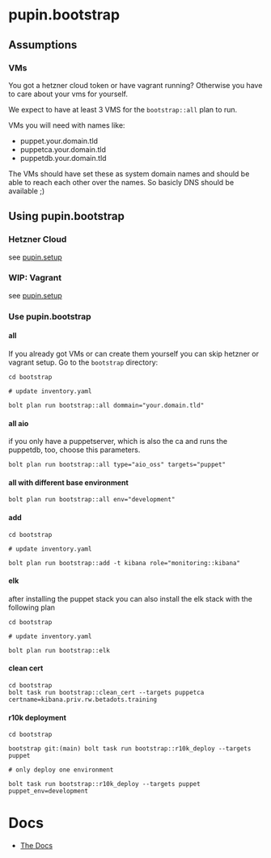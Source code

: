 # pupin.bootstrap

## Assumptions

### VMs

You got a hetzner cloud token or have vagrant running?
Otherwise you have to care about your vms for yourself.

We expect to have at least 3 VMS for the `bootstrap::all` plan to run.

VMs you will need with names like:

- puppet.your.domain.tld
- puppetca.your.domain.tld
- puppetdb.your.domain.tld

The VMs should have set these as system domain names and should be able to reach each other over the names.
So basicly DNS should be available ;)

## Using pupin.bootstrap

### Hetzner Cloud

see [pupin.setup](https://github.com/rand0mcode/pupin.setup)

### WIP: Vagrant

see [pupin.setup](https://github.com/rand0mcode/pupin.setup)

### Use pupin.bootstrap

#### all

If you already got VMs or can create them yourself you can skip hetzner or vagrant setup.
Go to the `bootstrap` directory:

```
cd bootstrap

# update inventory.yaml

bolt plan run bootstrap::all dommain="your.domain.tld"
```

#### all aio

if you only have a puppetserver, which is also the ca and runs the puppetdb, too, choose this parameters.

```
bolt plan run bootstrap::all type="aio_oss" targets="puppet"
```

#### all with different base environment

```
bolt plan run bootstrap::all env="development"
```


#### add

```
cd bootstrap

# update inventory.yaml

bolt plan run bootstrap::add -t kibana role="monitoring::kibana"
```

#### elk

after installing the puppet stack you can also install the elk stack with the following plan

```
cd bootstrap

# update inventory.yaml

bolt plan run bootstrap::elk
```

#### clean cert

```
cd bootstrap
bolt task run bootstrap::clean_cert --targets puppetca certname=kibana.priv.rw.betadots.training
```

#### r10k deployment

```
cd bootstrap

bootstrap git:(main) bolt task run bootstrap::r10k_deploy --targets puppet

# only deploy one environment

bolt task run bootstrap::r10k_deploy --targets puppet puppet_env=development
```

# Docs

- [The Docs](docs)
